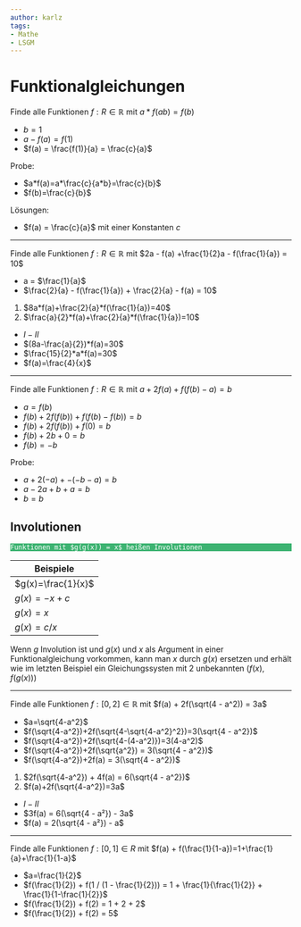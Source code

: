 ```yaml
---
author: karlz
tags:
- Mathe
- LSGM
---
```


# Funktionalgleichungen

Finde alle Funktionen $f: R\in\mathbb{R}$ mit $a*f(ab)= f(b)$
- $b=1$
- $a - f(a) = f(1)$
- $f(a) = \frac{f(1)}{a} = \frac{c}{a}$

Probe: 
- $a*f(a)=a*\frac{c}{a*b}=\frac{c}{b}$
- $f(b)=\frac{c}{b}$

Lösungen:
- $f(a) = \frac{c}{a}$ mit einer Konstanten $c$
- - -
Finde alle Funktionen $f: R \in\mathbb{R}$ mit $2a - f(a) +\frac{1}{2}a - f(\frac{1}{a}) = 10$
- a = $\frac{1}{a}$
- $\frac{2}{a} - f(\frac{1}{a}) + \frac{2}{a} - f(a) = 10$

1. $8a*f(a)+\frac{2}{a}*f(\frac{1}{a})=40$
1. $\frac{a}{2}*f(a)+\frac{2}{a}*f(\frac{1}{a})=10$

- $I - II$
- $(8a-\frac{a}{2})*f(a)=30$
- $\frac{15}{2}*a*f(a)=30$
- $f(a)=\frac{4}{x}$
- - -
Finde alle Funktionen $f: R \in\mathbb{R}$ mit $a+2f(a)+f(f(b)-a)=b$
- $a=f(b)$
- $f(b)+2f(f(b))+f(f(b)-f(b))=b$
- $f(b)+2f(f(b))+f(0)=b$
- $f(b)+2b+0=b$
- $f(b)=-b$

Probe:
- $a+2(-a)+-(-b-a)=b$
- $a-2a+b+a=b$
- $b=b$

## Involutionen

<pre class="vault" style="background-color:#3CB371;"><code class="vault" style="color:white;">Funktionen mit $g(g(x)) = x$ heißen Involutionen</code></pre>

|Beispiele|
|-|
|$g(x)=\frac{1}{x}$|
|$g(x)=-x+c$|
|$g(x)=x$|
|$g(x)=c/x$|

Wenn $g$ Involution ist und $g(x)$ und $x$ als Argument in einer Funktionalgleichung vorkommen, kann man $x$ durch $g(x)$ ersetzen und erhält wie im letzten Beispiel ein Gleichungssysten mit 2 unbekannten $( f(x), f(g(x)) )$
- - -
Finde alle Funktionen $f: [0, 2] \in \mathbb{R}$ mit $f(a) + 2f(\sqrt(4 - a^2)) = 3a$
- $a=\sqrt{4-a^2}$
- $f(\sqrt{4-a^2})+2f(\sqrt{4-\sqrt{4-a^2}^2})=3(\sqrt{4 - a^2})$
- $f(\sqrt{4-a^2})+2f(\sqrt{4-(4-a^2)})=3(4-a^2)$
- $f(\sqrt{4-a^2})+2f(\sqrt{a^2}) = 3(\sqrt{4 - a^2})$
- $f(\sqrt{4-a^2})+2f(a) = 3(\sqrt{4 - a^2})$

1. $2f(\sqrt{4-a^2}) + 4f(a) = 6(\sqrt{4 - a^2})$
1. $f(a)+2f(\sqrt{4-a^2})=3a$

- $I-II$
- $3f(a) = 6(\sqrt{4 - a²}) - 3a$
- $f(a) = 2(\sqrt{4 - a²}) - a$
- - -
Finde alle Funktionen $f: [0, 1] \in R$ mit $f(a) + f(\frac{1}{1-a})=1+\frac{1}{a}+\frac{1}{1-a}$
- $a=\frac{1}{2}$
- $f(\frac{1}{2}) + f(1 / (1 - \frac{1}{2})) = 1 + \frac{1}{\frac{1}{2}} + \frac{1}{1-\frac{1}{2}}$
- $f(\frac{1}{2}) + f(2) = 1 + 2 + 2$
- $f(\frac{1}{2}) + f(2) = 5$

